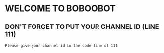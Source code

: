 # WELCOME TO BOBOOBOT 
## DON'T FORGET TO PUT YOUR CHANNEL ID (LINE 111)
    Please give your channel id in the code line of 111
